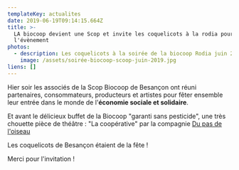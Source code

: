 ```yaml
---
templateKey: actualites
date: 2019-06-19T09:14:15.664Z
title: >-
  LA biocoop devient une Scop et invite les coquelicots à la rodia pour fêter
  l'évènement
photos:
  - description: Les coquelicots à la soirée de la biocoop Rodia juin 2019
    image: /assets/soirée-biocoop-scoop-juin-2019.jpg
liens: []
---
```

Hier soir les associés de la Scop Biocoop de Besançon ont réuni partenaires, consommateurs, producteurs et artistes pour fêter ensemble leur entrée dans le monde de l'**économie sociale et solidaire**. 

Et avant le délicieux buffet de la Biocoop "garanti sans pesticide", une très chouette pièce de théâtre : "La coopérative" par  la compagnie [Du pas de l'oiseau ](https://lepasdeloiseau.wordpress.com/)

Les coquelicots de Besançon étaient de la fête ! 

Merci pour l'invitation !
